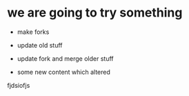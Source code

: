 # we are going to try something
- make forks
- update old stuff
- update fork and merge older stuff


- some new content which altered

fjdsiofjs
